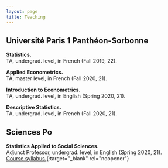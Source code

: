 ```yaml
---
layout: page
title: Teaching
---
```


## Université Paris 1 Panthéon-Sorbonne

**Statistics.** <br> 
TA, undergrad. level, in French (Fall 2019, 22).

**Applied Econometrics.** <br> 
TA, master level, in French (Fall 2020, 21).

**Introduction to Econometrics.** <br> 
TA, undergrad. level, in English (Spring 2020, 21).

**Descriptive Statistics.** <br> 
TA, undergrad. level, in French (Fall 2020, 21).<br>

## Sciences Po

**Statistics Applied to Social Sciences.** <br> 
Adjunct Professor, undergrad. level, in English (Spring 2020, 21). <br> 
[Course syllabus.](https://thiagoscarelli.github.io/assets/pdfs/scarelli_stats_intro_syllabus_scp.pdf){:target="_blank" rel="noopener"}
